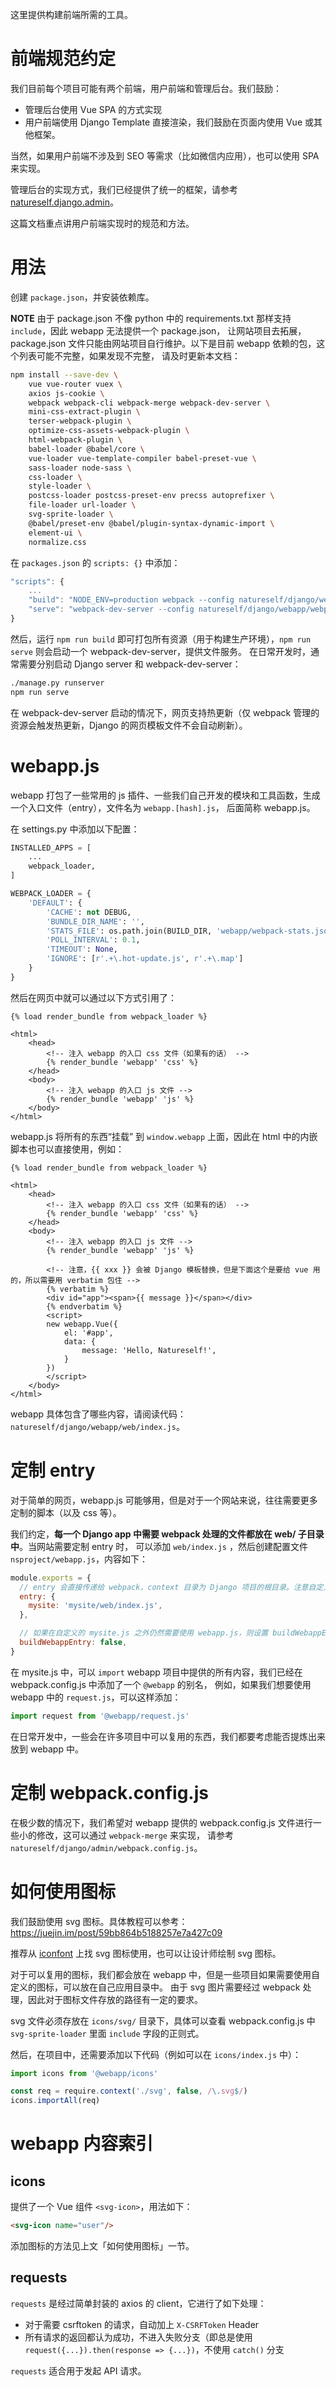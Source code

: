 这里提供构建前端所需的工具。

# 前端规范约定

我们目前每个项目可能有两个前端，用户前端和管理后台。我们鼓励：

* 管理后台使用 Vue SPA 的方式实现
* 用户前端使用 Django Template 直接渲染，我们鼓励在页面内使用 Vue 或其他框架。

当然，如果用户前端不涉及到 SEO 等需求（比如微信内应用），也可以使用 SPA 来实现。

管理后台的实现方式，我们已经提供了统一的框架，请参考 [natureself.django.admin](./natureself-django-admin.md)。

这篇文档重点讲用户前端实现时的规范和方法。

# 用法

创建 `package.json`，并安装依赖库。

**NOTE** 由于 package.json 不像 python 中的 requirements.txt 那样支持 `include`，因此 webapp 无法提供一个 package.json，
让网站项目去拓展，package.json 文件只能由网站项目自行维护。以下是目前 webapp 依赖的包，这个列表可能不完整，如果发现不完整，
请及时更新本文档：

```sh
npm install --save-dev \
    vue vue-router vuex \
    axios js-cookie \
    webpack webpack-cli webpack-merge webpack-dev-server \
    mini-css-extract-plugin \
    terser-webpack-plugin \
    optimize-css-assets-webpack-plugin \
    html-webpack-plugin \
    babel-loader @babel/core \
    vue-loader vue-template-compiler babel-preset-vue \
    sass-loader node-sass \
    css-loader \
    style-loader \
    postcss-loader postcss-preset-env precss autoprefixer \
    file-loader url-loader \
    svg-sprite-loader \
    @babel/preset-env @babel/plugin-syntax-dynamic-import \
    element-ui \
    normalize.css
```

在 `packages.json` 的 `scripts: {}` 中添加：

```js
"scripts": {
    ...
    "build": "NODE_ENV=production webpack --config natureself/django/webapp/webpack.config.js",
    "serve": "webpack-dev-server --config natureself/django/webapp/webpack.config.js"
}
```

然后，运行 `npm run build` 即可打包所有资源（用于构建生产环境），`npm run serve` 则会启动一个 webpack-dev-server，提供文件服务。
在日常开发时，通常需要分别启动 Django server 和 webpack-dev-server：

```sh
./manage.py runserver
npm run serve
```

在 webpack-dev-server 启动的情况下，网页支持热更新（仅 webpack 管理的资源会触发热更新，Django 的网页模板文件不会自动刷新）。

# webapp.js

webapp 打包了一些常用的 js 插件、一些我们自己开发的模块和工具函数，生成一个入口文件（entry），文件名为 `webapp.[hash].js`，
后面简称 webapp.js。

在 settings.py 中添加以下配置：

```python
INSTALLED_APPS = [
    ...
    webpack_loader,
]

WEBPACK_LOADER = {
    'DEFAULT': {
        'CACHE': not DEBUG,
        'BUNDLE_DIR_NAME': '',
        'STATS_FILE': os.path.join(BUILD_DIR, 'webapp/webpack-stats.json'),
        'POLL_INTERVAL': 0.1,
        'TIMEOUT': None,
        'IGNORE': [r'.+\.hot-update.js', r'.+\.map']
    }
}
```

然后在网页中就可以通过以下方式引用了：

```djangohtml
{% load render_bundle from webpack_loader %}

<html>
    <head>
        <!-- 注入 webapp 的入口 css 文件（如果有的话） -->
        {% render_bundle 'webapp' 'css' %}
    </head>
    <body>
        <!-- 注入 webapp 的入口 js 文件 -->
        {% render_bundle 'webapp' 'js' %}
    </body>
</html>
```

webapp.js 将所有的东西“挂载” 到 `window.webapp` 上面，因此在 html 中的内嵌脚本也可以直接使用，例如：

```djangohtml
{% load render_bundle from webpack_loader %}

<html>
    <head>
        <!-- 注入 webapp 的入口 css 文件（如果有的话） -->
        {% render_bundle 'webapp' 'css' %}
    </head>
    <body>
        <!-- 注入 webapp 的入口 js 文件 -->
        {% render_bundle 'webapp' 'js' %}

        <!-- 注意，{{ xxx }} 会被 Django 模板替换，但是下面这个是要给 vue 用的，所以需要用 verbatim 包住 -->
        {% verbatim %}
        <div id="app"><span>{{ message }}</span></div>
        {% endverbatim %}
        <script>
        new webapp.Vue({
            el: '#app',
            data: {
                message: 'Hello, Natureself!',
            }
        })
        </script>
    </body>
</html>
```

webapp 具体包含了哪些内容，请阅读代码：`natureself/django/webapp/web/index.js`。

# 定制 entry

对于简单的网页，webapp.js 可能够用，但是对于一个网站来说，往往需要更多定制的脚本（以及 css 等）。

我们约定，**每一个 Django app 中需要 webpack 处理的文件都放在 web/ 子目录中**。当网站需要定制 entry 时，
可以添加 `web/index.js` ，然后创建配置文件 `nsproject/webapp.js`，内容如下：

```js
module.exports = {
  // entry 会直接传递给 webpack，context 目录为 Django 项目的根目录。注意自定义的入口文件名不要叫 webapp，以免冲突
  entry: {
    mysite: 'mysite/web/index.js',
  },

  // 如果在自定义的 mysite.js 之外仍然需要使用 webapp.js，则设置 buildWebappEntry 为 true
  buildWebappEntry: false,
}
```

在 mysite.js 中，可以 `import` webapp 项目中提供的所有内容，我们已经在 webpack.config.js 中添加了一个 `@webapp` 的别名，
例如，如果我们想要使用 webapp 中的 `request.js`，可以这样添加：

```js
import request from '@webapp/request.js'
```

在日常开发中，一些会在许多项目中可以复用的东西，我们都要考虑能否提炼出来放到 webapp 中。

# 定制 webpack.config.js

在极少数的情况下，我们希望对 webapp 提供的 webpack.config.js 文件进行一些小的修改，这可以通过 `webpack-merge` 来实现，
请参考 `natureself/django/admin/webpack.config.js`。

# 如何使用图标

我们鼓励使用 svg 图标。具体教程可以参考：https://juejin.im/post/59bb864b5188257e7a427c09

推荐从 [iconfont](https://www.iconfont.cn/) 上找 svg 图标使用，也可以让设计师绘制 svg 图标。

对于可以复用的图标，我们都会放在 webapp 中，但是一些项目如果需要使用自定义的图标，可以放在自己应用目录中。
由于 svg 图片需要经过 webpack 处理，因此对于图标文件存放的路径有一定的要求。

svg 文件必须存放在 `icons/svg/` 目录下，具体可以查看 webpack.config.js 中 `svg-sprite-loader` 里面 `include` 字段的正则式。

然后，在项目中，还需要添加以下代码（例如可以在 `icons/index.js` 中）：

```js
import icons from '@webapp/icons'

const req = require.context('./svg', false, /\.svg$/)
icons.importAll(req)
```

# webapp 内容索引

## icons

提供了一个 Vue 组件 `<svg-icon>`，用法如下：

```html
<svg-icon name="user"/>
```

添加图标的方法见上文「如何使用图标」一节。

## requests

`requests` 是经过简单封装的 axios 的 client，它进行了如下处理：

* 对于需要 csrftoken 的请求，自动加上 `X-CSRFToken` Header
* 所有请求的返回都认为成功，不进入失败分支（即总是使用 `request({...}).then(response => {...})`，不使用 `catch()` 分支

`requests` 适合用于发起 API 请求。
